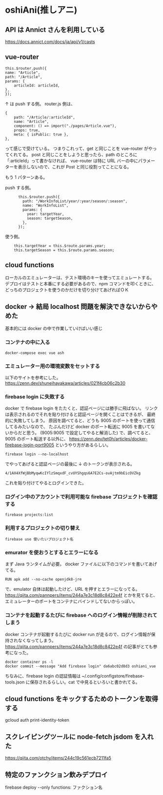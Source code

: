 # oshiAni(推しアニ)

## API は Annict さんを利用している

https://docs.annict.com/docs/ja/api/v1/casts

## vue-router

```
this.$router.push({
name: "Article",
path: "/Article",
params: {
    articleId: articleId,
},
});
```

↑ は push する側。
router.js 側は、

```
{
    path: "/Article/:articleId",
    name: "Article",
    component: () => import("./pages/Article.vue"),
    props: true,
    meta: { isPublic: true },
},
```

って感じで受けている。
つまりこれって、get と同じことを vue-router がやってくれてる。
post と同じことをしようと思ったら、path のところに「:articleId」って書かなければ、
vue-router は特に URL バーの中にパラメーターを表示しないので、これが Post と同じ役割ってことになる。

もう 1 パターンある。

push する側。

```
      this.$router.push({
        path: "/WorkInfoList/year/:year/season/:season",
        name: "WorkInfoList",
        params: {
          year: targetYear,
          season: targetSeason,
        },
      });
```

使う側。

```
    this.targetYear = this.$route.params.year;
    this.targetSeason = this.$route.params.season;
```

## cloud functions

ローカルのエミュレーターは、テスト環境のキーを使ってエミュレートする。
デプロイはテストと本番にする必要があるので、npm コマンドを叩くときに、どっちのプロジェクトを使うのかだけを切り分けてあげればＯＫ

## docker → 結局 localhost 問題を解決できないからやめた

基本的には docker の中で作業していけばいい感じ

### コンテナの中に入る

```
docker-compose exec vue ash
```

### エミュレーター用の環境変数をセットする

以下のサイトを参考にした。
https://zenn.dev/shuneihayakawa/articles/021f4cb06c2b30

### firebase login に失敗する

docker で firebase login をたたくと、認証ページには勝手に飛ばない。
リンクは表示されるのでそれを貼り付けると認証ページを開くことはできるが、
最終的に失敗してしまう。
原因を調べてると、どうも 9005 のポートを使って通信してるみたいなので、
たぶんだけど docker のポート転送に 9005 を書いてないからだと思う。
(9005:9005 で設定してやると解消した)
で、調べてると、9005 のポート転送する以外に、
https://zenn.dev/tet0h/articles/docker-firebase-login-port9005
というやり方があるらしい。

```
firebase login --no-localhost
```

でやってあげると認証ページの最後に ↓ のトークンが表示される。

```
4/1AX4XfWjBbMyqwKcIYlzSmqxdF_cvUYShgqs6A7E2Cs-ovAjtm9bEicOVZkg
```

これを貼り付けてやるとログインできた。

### ログイン中のアカウントで利用可能な firebase プロジェクトを確認する

```
firebase projects:list
```

### 利用するプロジェクトの切り替え

```
firebase use 使いたいプロジェクト名
```

### emurator を使おうとするとエラーになる

まず Java ランタイムが必要。
docker ファイルに以下のコマンドを書いてあげてる。

```
RUN apk add --no-cache openjdk8-jre
```

で、emulator 自体は起動したけど、URL を押すとエラーになってる。
https://qiita.com/pannpers/items/244a7e3c18d8c8422e4f
とかを見てると、エミュレーターのポートをコンテナにバインドしてないからっぽい。

### コンテナを起動するたびに firebase へのログイン情報が削除されてしまう

docker コンテナが起動するたびに docker run が走るので、ログイン情報が保持されなくなってしまう。
https://qiita.com/pannpers/items/244a7e3c18d8c8422e4f
の記事がとても参考になった。

```
docker container ps -l
docker commit --message "Add firebase login" da6abc02d8d3 oshiani_vue
```

ちなみに、firebase login の認証情報は
~/.config/configstore/firebase-tools.json
に保存されるらしい。cat で中見るといろいと書かれてる。

## cloud functions をキックするためのトークンを取得する

gcloud auth print-identity-token

## スクレイピングツールに node-fetch jsdom を入れた

https://qiita.com/otchy/items/244c19c561ecb7211fa5

## 特定のファンクション飲みデプロイ

firebase deploy --only functions: ファクション名
